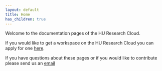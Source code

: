 ```yaml
---
layout: default
title: Home
has_children: true
---
```


Welcome to the documentation pages of the HU Research Cloud.

If you would like to get a workspace on the HU Research Cloud you can apply for one [here](https://askhu.sharepoint.hu.nl/informatie-items/Paginas/Data-analyse-omgeving-aanvragen.aspx).

If you have questions about these pages or if you would like to contribute please send us an [email](mailto:onderzoeksupport@hu.nl)
